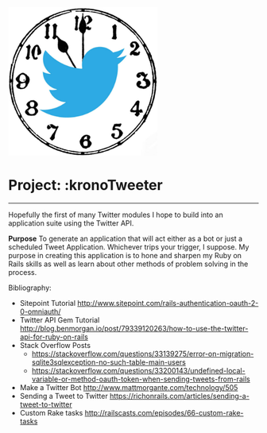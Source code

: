 <img src="app/assets/images/twitter_clock.jpg" width="300" height="299" />

# __Project: :kronoTweeter__
---

Hopefully the first of many Twitter modules I hope to build into an application suite using the Twitter API.

**Purpose**
To generate an application that will act either as a bot or just a scheduled Tweet Application. Whichever trips your trigger, I suppose. My purpose in creating this application is to hone and sharpen my Ruby on Rails skills as well as learn about other methods of problem solving in the process.

Bibliography:
* Sitepoint Tutorial
http://www.sitepoint.com/rails-authentication-oauth-2-0-omniauth/
* Twitter API Gem Tutorial
http://blog.benmorgan.io/post/79339120263/how-to-use-the-twitter-api-for-ruby-on-rails
* Stack Overflow Posts
  * https://stackoverflow.com/questions/33139275/error-on-migration-sqlite3sqlexception-no-such-table-main-users
  * https://stackoverflow.com/questions/33200143/undefined-local-variable-or-method-oauth-token-when-sending-tweets-from-rails
* Make a Twitter Bot
http://www.mattmorgante.com/technology/505
* Sending a Tweet to Twitter
https://richonrails.com/articles/sending-a-tweet-to-twitter
* Custom Rake tasks
http://railscasts.com/episodes/66-custom-rake-tasks
